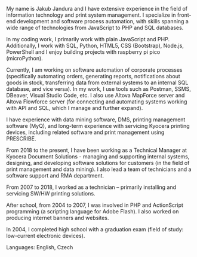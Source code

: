 My name is Jakub Jandura and I have extensive experience in the field of information technology and print system management. I specialize in front-end development and software process automation, with skills spanning a wide range of technologies from JavaScript to PHP and SQL databases. 

In my coding work, I primarily work with plain JavaScript and PHP. Additionally, I work with SQL, Python, HTML5, CSS (Bootstrap), Node.js, PowerShell and I enjoy building projects with raspberry pi pico (microPython).

Currently, I am working on software automation of corporate processes (specifically automating orders, generating reports, notifications about goods in stock, transferring data from external systems to an internal SQL database, and vice versa). In my work, I use tools such as Postman, SSMS, DBeaver, Visual Studio Code, etc. I also use Altova MapForce server and Altova Flowforce server (for connecting and automating systems working with API and SQL, which I manage and further expand).

I have experience with data mining software, DMS, printing management software (MyQ), and long-term experience with servicing Kyocera printing devices, including related software and print management using PRESCRIBE.

From 2018 to the present, I have been working as a Technical Manager at Kyocera Document Solutions - managing and supporting internal systems, designing, and developing software solutions for customers (in the field of print management and data mining). I also lead a team of technicians and a software support and RMA department.

From 2007 to 2018, I worked as a technician – primarily installing and servicing SW/HW printing solutions.

After school, from 2004 to 2007, I was involved in PHP and ActionScript programming (a scripting language for Adobe Flash). I also worked on producing internet banners and websites.

In 2004, I completed high school with a graduation exam (field of study: low-current electronic devices).

Languages: English, Czech
